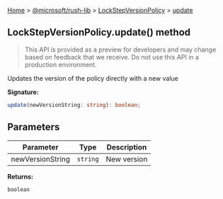 [Home](./index) &gt; [@microsoft/rush-lib](./rush-lib.md) &gt; [LockStepVersionPolicy](./rush-lib.lockstepversionpolicy.md) &gt; [update](./rush-lib.lockstepversionpolicy.update.md)

## LockStepVersionPolicy.update() method

> This API is provided as a preview for developers and may change based on feedback that we receive. Do not use this API in a production environment.
> 

Updates the version of the policy directly with a new value

<b>Signature:</b>

```typescript
update(newVersionString: string): boolean;
```

## Parameters

|  Parameter | Type | Description |
|  --- | --- | --- |
|  newVersionString | `string` | New version |

<b>Returns:</b>

`boolean`


